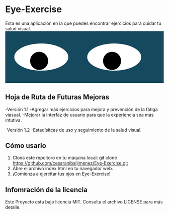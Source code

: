 # Eye-Exercise
Esta es una aplicación en la que puedes encontrar ejercicios para cuidar tu salud visual.
![ojos](https://github.com/cesaranibaljimenez/Eye-Exercise/blob/main/Eyes.jpg)

## Hoja de Ruta de Futuras Mejoras
-Versión 1.1
  -Agregar más ejercicios para mejora y prevención de la fátiga viasual.
  -Mejorar la interfaz de usuario para que la experiencia sea más intutiva.

-Versión 1.2
  -Estadísitcas de uso y seguimiento de la salud visual.

  ## Cómo usarlo
  1. Clona este repoitoro en tu máquina local: git clone https://github.com/cesaranibaljimenez/Eye-Exercise.git
  2. Abre el archivo index.html en tu navegador web.
  3. ¡Comienza a ejercitar tus ojos en Eye-Exercise!

## Infomración de la licencia
Este Proyecto esta bajo licencia MIT. Consulta el archivo LICENSE para más detalle.

